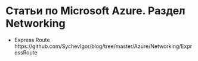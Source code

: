 Статьи по Microsoft Azure. Раздел Networking
==========
<ul>
<li>Express Route https://github.com/SychevIgor/blog/tree/master/Azure/Networking/ExpressRoute</li>
</ul>
